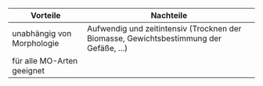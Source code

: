 
| Vorteile                   | Nachteile                                                                              |
| -------------------------- | -------------------------------------------------------------------------------------- |
| unabhängig von Morphologie | Aufwendig und zeitintensiv (Trocknen der Biomasse, Gewichtsbestimmung der Gefäße, ...) |
| für alle MO-Arten geeignet |                                                                                        |
